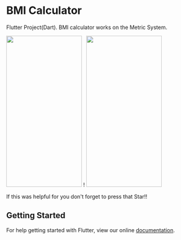# BMI Calculator

Flutter Project(Dart).
BMI calculator works on the Metric System.

<img src="https://user-images.githubusercontent.com/17084209/42734458-e6e3f69c-8861-11e8-82fe-c4a18328d789.png" width="200" height="400" /> ! <img src="https://user-images.githubusercontent.com/17084209/42734400-e6eecabe-8860-11e8-8a20-9944ee92ea49.png" width="200" height="400" /> 

If this was helpful for you don't forget to press that Star!!

## Getting Started

For help getting started with Flutter, view our online
[documentation](https://flutter.io/).
